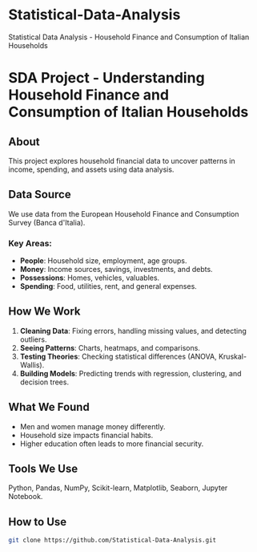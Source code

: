 # Statistical-Data-Analysis
Statistical Data Analysis - Household Finance and Consumption of Italian Households

# SDA Project - Understanding Household Finance and Consumption of Italian Households

## About
This project explores household financial data to uncover patterns in income, spending, and assets using data analysis.

## Data Source
We use data from the European Household Finance and Consumption Survey (Banca d'Italia).

### Key Areas:
- **People**: Household size, employment, age groups.
- **Money**: Income sources, savings, investments, and debts.
- **Possessions**: Homes, vehicles, valuables.
- **Spending**: Food, utilities, rent, and general expenses.

## How We Work
1. **Cleaning Data**: Fixing errors, handling missing values, and detecting outliers.
2. **Seeing Patterns**: Charts, heatmaps, and comparisons.
3. **Testing Theories**: Checking statistical differences (ANOVA, Kruskal-Wallis).
4. **Building Models**: Predicting trends with regression, clustering, and decision trees.

## What We Found
- Men and women manage money differently.
- Household size impacts financial habits.
- Higher education often leads to more financial security.

## Tools We Use
Python, Pandas, NumPy, Scikit-learn, Matplotlib, Seaborn, Jupyter Notebook.

## How to Use
```sh
git clone https://github.com/Statistical-Data-Analysis.git

```




